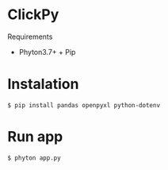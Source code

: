 # ClickPy
Requirements
* Phyton3.7+ + Pip

# Instalation
```
$ pip install pandas openpyxl python-dotenv
```
# Run app
<code>$ phyton app.py</code>

